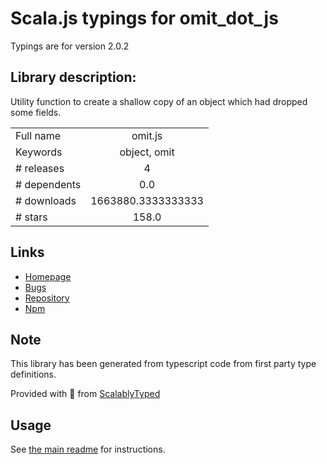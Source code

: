
# Scala.js typings for omit_dot_js

Typings are for version 2.0.2

## Library description:
Utility function to create a shallow copy of an object which had dropped some fields.

|                    |                 |
| ------------------ | :-------------: |
| Full name          | omit.js |
| Keywords           | object, omit |
| # releases         | 4 |
| # dependents       | 0.0 |
| # downloads        | 1663880.3333333333 |
| # stars            | 158.0 |

## Links
- [Homepage](https://github.com/benjycui/omit.js#readme)
- [Bugs](https://github.com/benjycui/omit.js/issues)
- [Repository](https://github.com/benjycui/omit.js)
- [Npm](https://www.npmjs.com/package/omit.js)
    


## Note
This library has been generated from typescript code from first party type definitions.

Provided with :purple_heart: from [ScalablyTyped](https://github.com/oyvindberg/ScalablyTyped)

## Usage
See [the main readme](../../readme.md) for instructions.



